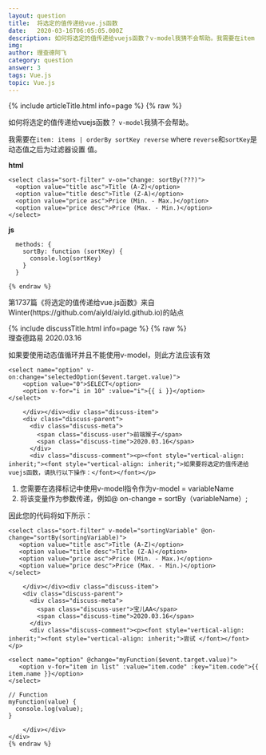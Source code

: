 ```yaml
---
layout: question
title:  将选定的值传递给vue.js函数
date:   2020-03-16T06:05:05.000Z
description: 如何将选定的值传递给vuejs函数？v-model我猜不会帮助。我需要在item  items | orderBy sortKey reverse...
img: 
author: 理查德阿飞
category: question
answer: 3
tags: Vue.js
topic: Vue.js
---
```

<div class="article-root">
  <div class="article">
    {% include articleTitle.html info=page %}
    {% raw %}
    <div class="article-content"><p><font style="vertical-align: inherit;"><font style="vertical-align: inherit;">如何将选定的值传递给vuejs函数？
</font></font><code>v-model</code><font style="vertical-align: inherit;"><font style="vertical-align: inherit;">我猜不会帮助。</font></font></p>

<p><font style="vertical-align: inherit;"><font style="vertical-align: inherit;">我需要在</font></font><code>item: items | orderBy sortKey reverse</code><font style="vertical-align: inherit;"><font style="vertical-align: inherit;">
where </font></font><code>reverse</code><font style="vertical-align: inherit;"><font style="vertical-align: inherit;">和</font></font><code>sortKey</code><font style="vertical-align: inherit;"><font style="vertical-align: inherit;">是动态值</font><font style="vertical-align: inherit;">之后为过滤器设置
 </font><font style="vertical-align: inherit;">值。  </font></font></p>

<p><strong><font style="vertical-align: inherit;"><font style="vertical-align: inherit;">html</font></font></strong></p>

<pre><code>&lt;select class="sort-filter" v-on="change: sortBy(???)"&gt;<font></font>
  &lt;option value="title asc"&gt;Title (A-Z)&lt;/option&gt;<font></font>
  &lt;option value="title desc"&gt;Title (Z-A)&lt;/option&gt;<font></font>
  &lt;option value="price asc"&gt;Price (Min. - Max.)&lt;/option&gt;<font></font>
  &lt;option value="price desc"&gt;Price (Max. - Min.)&lt;/option&gt;<font></font>
&lt;/select&gt;<font></font>
</code></pre>

<p><strong><font style="vertical-align: inherit;"><font style="vertical-align: inherit;">js</font></font></strong></p>

<pre><code>  methods: {<font></font>
    sortBy: function (sortKey) {<font></font>
      console.log(sortKey)<font></font>
    }<font></font>
  }<font></font>
</code></pre></div>
    {% endraw %}
  </div>
  <p class="winter_mark">第1737篇《将选定的值传递给vue.js函数》来自Winter(https://github.com/aiyld/aiyld.github.io)的站点</p>
  <div class="discuss-wrapper">
    {% include discussTitle.html info=page %}
    {% raw %}
    <div class="discuss-list">
    <div class="discuss-item">
        <div class="discuss-parent">
          <div class="discuss-meta">
            <span class="discuss-user">理查德路易</span>
            <span class="discuss-time">2020.03.16</span>
          </div>
          <div class="discuss-comment"><p><font style="vertical-align: inherit;"><font style="vertical-align: inherit;">如果要使用动态值循环并且不能使用v-model，则此方法应该有效</font></font></p>

<pre><code>&lt;select name="option" v-on:change="selectedOption($event.target.value)"&gt;<font></font>
    &lt;option value="0"&gt;SELECT&lt;/option&gt;<font></font>
    &lt;option v-for="i in 10" :value="i"&gt;{{ i }}&lt;/option&gt;<font></font>
&lt;/select&gt;<font></font>
</code></pre></div>
        </div></div><div class="discuss-item">
        <div class="discuss-parent">
          <div class="discuss-meta">
            <span class="discuss-user">前端猴子</span>
            <span class="discuss-time">2020.03.16</span>
          </div>
          <div class="discuss-comment"><p><font style="vertical-align: inherit;"><font style="vertical-align: inherit;">如果要将选定的值传递给vuejs函数，请执行以下操作：</font></font></p>

<ol>
<li><font style="vertical-align: inherit;"><font style="vertical-align: inherit;">您需要在选择标记中使用v-model指令作为v-model = variableName </font></font></li>
<li><font style="vertical-align: inherit;"><font style="vertical-align: inherit;">将该变量作为参数传递，例如@ on-change = sortBy（variableName）;</font></font></li>
</ol>

<p><font style="vertical-align: inherit;"><font style="vertical-align: inherit;">因此您的代码将如下所示： </font></font></p>

<pre><code>&lt;select class="sort-filter" v-model="sortingVariable" @on-change="sortBy(sortingVariable)"&gt; <font></font>
   &lt;option value="title asc"&gt;Title (A-Z)&lt;/option&gt;<font></font>
   &lt;option value="title desc"&gt;Title (Z-A)&lt;/option&gt;<font></font>
   &lt;option value="price asc"&gt;Price (Min. - Max.)&lt;/option&gt;<font></font>
   &lt;option value="price desc"&gt;Price (Max. - Min.)&lt;/option&gt;<font></font>
&lt;/select&gt;<font></font>
</code></pre></div>
        </div></div><div class="discuss-item">
        <div class="discuss-parent">
          <div class="discuss-meta">
            <span class="discuss-user">宝儿AA</span>
            <span class="discuss-time">2020.03.16</span>
          </div>
          <div class="discuss-comment"><p><font style="vertical-align: inherit;"><font style="vertical-align: inherit;">尝试 </font></font></p>

<pre><code>&lt;select name="option" @change="myFunction($event.target.value)"&gt;<font></font>
   &lt;option v-for="item in list" :value="item.code" :key="item.code"&gt;{{ item.name }}&lt;/option&gt;<font></font>
&lt;/select&gt;<font></font>
<font></font>
// Function<font></font>
myFunction(value) {<font></font>
  console.log(value);<font></font>
}<font></font>
</code></pre></div>
        </div></div>
    </div>
    {% endraw %}
  </div>
<div>

